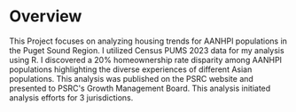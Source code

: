 # Overview

This Project focuses on analyzing housing trends for AANHPI populations in the Puget Sound Region. I utilized Census PUMS 2023 data for my analysis using R. I discovered a 20% homeownership rate disparity among AANHPI populations highlighting the diverse experiences of different Asian populations. This analysis was published on the PSRC website and presented to PSRC's Growth Management Board. This analysis initiated analysis efforts for 3 jurisdictions.
